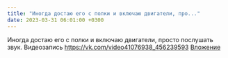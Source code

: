 ```yaml
---
title: "Иногда достаю его с полки и включаю двигатели, про..."
date: 2023-03-31 06:01:00 +0300
---
```


Иногда достаю его с полки и включаю двигатели, просто послушать звук.
Видеозапись
<a class="vk-attach" href="https://vk.com/video41076938_456239593">https://vk.com/video41076938_456239593</a>
<a class="vk-attach" href="https://vk.com/video41076938_456239593">Вложение</a>
